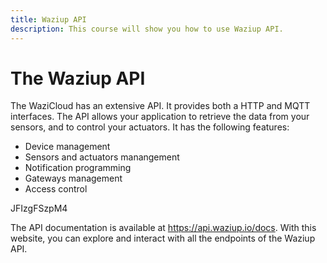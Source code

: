 ```yaml
---
title: Waziup API
description: This course will show you how to use Waziup API.
---
```


The Waziup API
==============

The WaziCloud has an extensive API. It provides both a HTTP and MQTT interfaces.
The API allows your application to retrieve the data from your sensors, and to control your actuators.
It has the following features:

- Device management
- Sensors and actuators manangement
- Notification programming
- Gateways management
- Access control

<youtube>JFIzgFSzpM4</youtube>

The API documentation is available at https://api.waziup.io/docs.
With this website, you can explore and interact with all the endpoints of the Waziup API.
